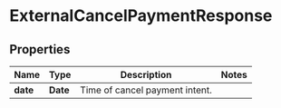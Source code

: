 # ExternalCancelPaymentResponse

## Properties
Name | Type | Description | Notes
------------ | ------------- | ------------- | -------------
**date** | **Date** | Time of cancel payment intent. |